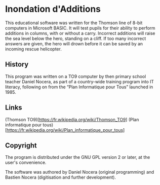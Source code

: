 # Inondation d'Additions

This educational software was written for the Thomson line of 8-bit computers
in Microsoft BASIC. It will test pupils for their ability to perform additions
in columns, with or without a carry. Incorrect additions will raise the sea
level below the hero, standing on a cliff. If too many incorrect answers are
given, the hero will drown before it can be saved by an incoming rescue
helicopter.

## History

This program was written on a TO9 computer by then primary school teacher
Daniel Nocera, as part of a country-wide training program into IT literacy,
following on from the “Plan Informatique pour Tous” launched in 1985.

## Links

(Thomson TO9)[https://fr.wikipedia.org/wiki/Thomson_TO9]
(Plan informatique pour tous)[https://fr.wikipedia.org/wiki/Plan_informatique_pour_tous]

## Copyright

The program is distributed under the GNU GPL version 2 or later, at the
user's convenience.

The software was authored by Daniel Nocera (original programming) and
Bastien Nocera (digitisation and further development).
